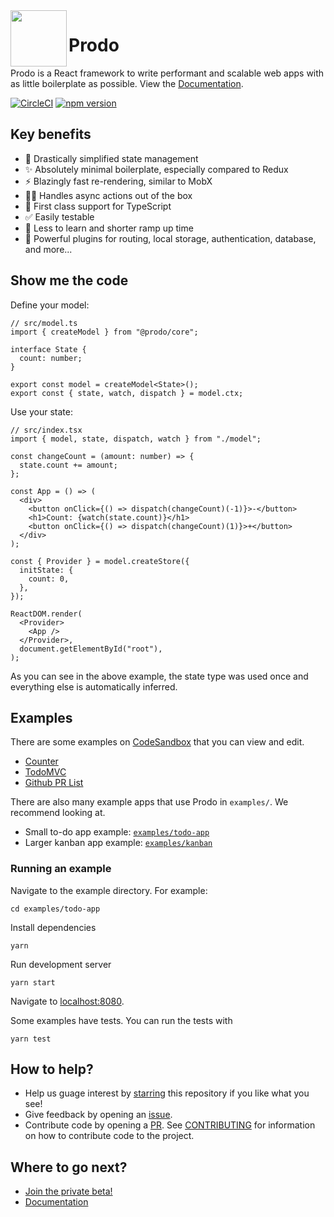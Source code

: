 <img src="https://user-images.githubusercontent.com/3044853/65060781-6d032d00-d970-11e9-9bb2-44c1811f80b5.png" height="90px" align="left"/>

# Prodo

Prodo is a React framework to write performant and scalable web apps with as
little boilerplate as possible. View the
[Documentation](https://docs.prodo.dev).

[![CircleCI](https://circleci.com/gh/prodo-ai/prodo.svg?style=svg)](https://circleci.com/gh/prodo-ai/prodo)
[![npm version](https://img.shields.io/npm/v/%40prodo%2Fcore.svg?style=flat-square&color=brightgreen)](https://www.npmjs.com/package/@prodo/core)

## Key benefits

- 🎉 Drastically simplified state management
- ✨ Absolutely minimal boilerplate, especially compared to Redux
- ⚡️ Blazingly fast re-rendering, similar to MobX
- 👯‍♀️ Handles async actions out of the box
- 🔎 First class support for TypeScript
- ✅ Easily testable
- 🚀 Less to learn and shorter ramp up time
- 💪 Powerful plugins for routing, local storage, authentication, database, and more...

## Show me the code

Define your model:

```tsx
// src/model.ts
import { createModel } from "@prodo/core";

interface State {
  count: number;
}

export const model = createModel<State>();
export const { state, watch, dispatch } = model.ctx;
```

Use your state:

```tsx
// src/index.tsx
import { model, state, dispatch, watch } from "./model";

const changeCount = (amount: number) => {
  state.count += amount;
};

const App = () => (
  <div>
    <button onClick={() => dispatch(changeCount)(-1)}>-</button>
    <h1>Count: {watch(state.count)}</h1>
    <button onClick={() => dispatch(changeCount)(1)}>+</button>
  </div>
);

const { Provider } = model.createStore({
  initState: {
    count: 0,
  },
});

ReactDOM.render(
  <Provider>
    <App />
  </Provider>,
  document.getElementById("root"),
);
```

As you can see in the above example, the state type was used once and
everything else is automatically inferred.

## Examples

There are some examples on [CodeSandbox](https://codesandbox.io/) that you can
view and edit.

- [Counter](https://codesandbox.io/s/prodo-counter-ts-9n7tx?fontsize=14&module=%2Fsrc%2FApp.tsx)
- [TodoMVC](https://codesandbox.io/s/prodo-todomvc-wf4nv?fontsize=14&module=%2Fsrc%2Fmodel.ts)
- [Github PR List](https://codesandbox.io/embed/github-pr-list-noxhw?fontsize=14&module=%2Fsrc%2Fmodel.ts)

There are also many example apps that use Prodo in `examples/`. We recommend
looking at.

- Small to-do app example: [`examples/todo-app`](/examples/todo-app)
- Larger kanban app example: [`examples/kanban`](/examples/kanban)

### Running an example

Navigate to the example directory. For example:

```shell
cd examples/todo-app
```

Install dependencies

```shell
yarn
```

Run development server

```shell
yarn start
```

Navigate to [localhost:8080](http://localhost:8080).

Some examples have tests. You can run the tests with

```shell
yarn test
```

## How to help?

- Help us guage interest by [starring](https://github.com/prodo-ai/prodo#) this
  repository if you like what you see!
- Give feedback by opening an [issue](https://github.com/prodo-ai/prodo/issues/new).
- Contribute code by opening a [PR](https://github.com/prodo-ai/prodo/pulls). See
  [CONTRIBUTING](./CONTRIBUTING.md) for information on how to contribute code to
  the project.

## Where to go next?

- [Join the private beta!](https://prodo.dev)
- [Documentation](https://docs.prodo.dev)
